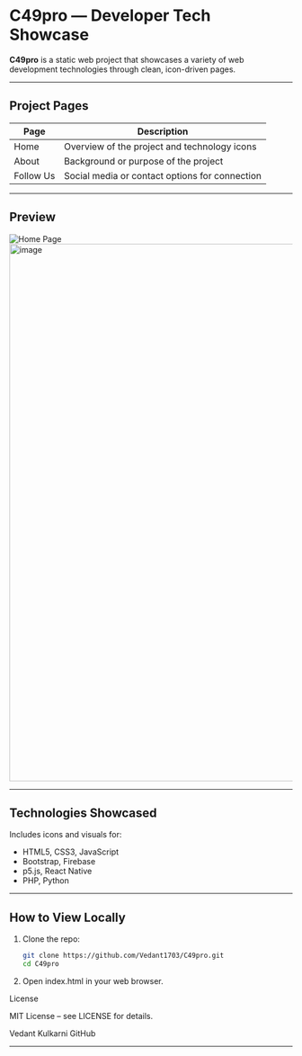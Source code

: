 # C49pro — Developer Tech Showcase

**C49pro** is a static web project that showcases a variety of web development technologies through clean, icon-driven pages.

---

##  Project Pages

| Page        | Description                                    |
|-------------|------------------------------------------------|
| Home        | Overview of the project and technology icons   |
| About       | Background or purpose of the project           |
| Follow Us   | Social media or contact options for connection |

---

##  Preview

![Home Page](./assets/home-screenshot.png)  
<img width="1470" height="956" alt="image" src="https://github.com/user-attachments/assets/aba6055b-a909-4f30-83c3-903980ec0388" />


---

##  Technologies Showcased

Includes icons and visuals for:

- HTML5, CSS3, JavaScript
- Bootstrap, Firebase
- p5.js, React Native
- PHP, Python

---


##  How to View Locally

1. Clone the repo:  
   ```bash
   git clone https://github.com/Vedant1703/C49pro.git
   cd C49pro
2. Open index.html in your web browser.


License

MIT License – see LICENSE for details.

Vedant Kulkarni
GitHub

---
